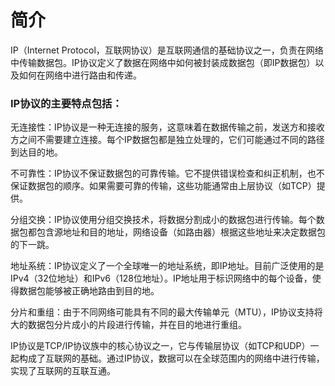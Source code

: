 # 简介

IP（Internet Protocol，互联网协议）是互联网通信的基础协议之一，负责在网络中传输数据包。IP协议定义了数据在网络中如何被封装成数据包（即IP数据包）以及如何在网络中进行路由和传递。

### IP协议的主要特点包括：

无连接性：IP协议是一种无连接的服务，这意味着在数据传输之前，发送方和接收方之间不需要建立连接。每个IP数据包都是独立处理的，它们可能通过不同的路径到达目的地。

不可靠性：IP协议不保证数据包的可靠传输。它不提供错误检查和纠正机制，也不保证数据包的顺序。如果需要可靠的传输，这些功能通常由上层协议（如TCP）提供。

分组交换：IP协议使用分组交换技术，将数据分割成小的数据包进行传输。每个数据包都包含源地址和目的地址，网络设备（如路由器）根据这些地址来决定数据包的下一跳。

地址系统：IP协议定义了一个全球唯一的地址系统，即IP地址。目前广泛使用的是IPv4（32位地址）和IPv6（128位地址）。IP地址用于标识网络中的每个设备，使得数据包能够被正确地路由到目的地。

分片和重组：由于不同网络可能具有不同的最大传输单元（MTU），IP协议支持将大的数据包分片成小的片段进行传输，并在目的地进行重组。

IP协议是TCP/IP协议族中的核心协议之一，它与传输层协议（如TCP和UDP）一起构成了互联网的基础。通过IP协议，数据可以在全球范围内的网络中进行传输，实现了互联网的互联互通。
